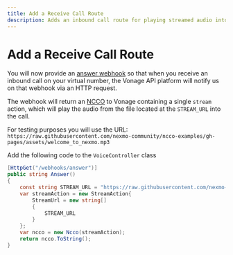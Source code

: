 ```yaml
---
title: Add a Receive Call Route
description: Adds an inbound call route for playing streamed audio into a call
---
```


# Add a Receive Call Route

You will now provide an [answer webhook](/voice/voice-api/webhook-reference#answer-webhook) so that when you receive an inbound call on your virtual number, the Vonage API platform will notify us on that webhook via an HTTP request.

The webhook will return an [NCCO](/voice/voice-api/ncco-reference) to Vonage containing a single `stream` action, which will play the audio from the file located at the `STREAM_URL` into the call.

For testing purposes you will use the URL: `https://raw.githubusercontent.com/nexmo-community/ncco-examples/gh-pages/assets/welcome_to_nexmo.mp3`

Add the following code to the `VoiceController` class

```csharp
[HttpGet("/webhooks/answer")]
public string Answer()
{
    const string STREAM_URL = "https://raw.githubusercontent.com/nexmo-community/ncco-examples/gh-pages/assets/welcome_to_nexmo.mp3";
    var streamAction = new StreamAction{
        StreamUrl = new string[]
        {
            STREAM_URL
        }
    };
    var ncco = new Ncco(streamAction);
    return ncco.ToString();
}
```
